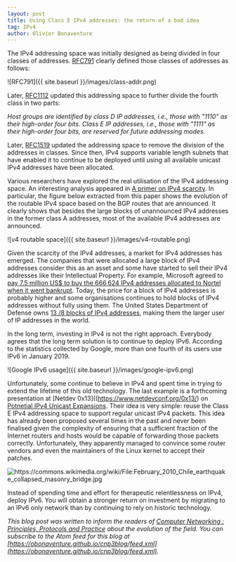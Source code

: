 ```yaml
---
layout: post
title: Using Class E IPv4 addresses: the return of a bad idea
tag: IPv4
author: Olivier Bonaventure
---
```


The IPv4 addressing space was initially designed as being divided in
four classes of addresses. [RFC791](https://tools.ietf.org/html/rfc791) clearly defined those
classes of addresses as follows:

![RFC791]({{ site.baseurl }}/images/class-addr.png)

Later, [RFC1112](https://tools.ietf.org/html/rfc1112) updated this
addressing space to further divide the fourth class in two parts:

   *Host groups are identified by class D IP addresses, i.e., those with
   "1110" as their high-order four bits.  Class E IP addresses, i.e.,
   those with "1111" as their high-order four bits, are reserved for
   future addressing modes.*

Later, [RFC1519](https://tools.ietf.org/html/rfc1519) updated the addressing space to remove the division of the addresses in classes.
Since then, IPv4 supports variable length subnets that have enabled
it to continue to be deployed until using all available unicast IPv4
addresses have been allocated.

Various researchers have explored the real utilisation of the IPv4
addressing space. An interesting analysis appeared in
[A primer on IPv4 scarcity](https://arxiv.org/pdf/1411.2649.pdf). In
particular, the figure below extracted from this paper shows the
evolution of the routable IPv4 space based on the BGP routes that are
announced. It clearly shows that besides the large blocks of unannounced IPv4 addresses in the former class A addresses, most of
the available IPv4 addresses are announced.

![v4 routable space]({{ site.baseurl }}/images/v4-routable.png)

Given the scarcity of the IPv4 addresses, a market for IPv4 addresses
has emerged. The companies that were allocated a large block of
IPv4 addresses consider this as an asset and some have started
to sell their IPv4 addresses like their Intellectual Property.
For example, Microsoft agreed to [pay 7.5 million US$ to buy
the 666,624 IPv4 addresses allocated to Nortel when it went bankrupt](https://www.networkworld.com/article/2228854/microsoft-subnet/microsoft-pays-nortel--7-5-million-for-ipv4-addresses.html).
Today, the price for a block of IPv4 addresses is probably higher and
some organisations continues to hold blocks of IPv4 addresses without fully using them. The United States Department of Defense owns [13 /8
blocks of IPv4 addresses](https://en.wikipedia.org/wiki/List_of_assigned_/8_IPv4_address_blocks), making them the larger user of IP addresses in the world.

In the long term, investing in IPv4 is not the right approach.
Everybody agrees that the long term solution is to continue
to deploy IPv6. According to the statistics collected by Google,
more than one fourth of its users use IPv6 in January 2019.

![Google IPv6 usage]({{ site.baseurl }}/images/google-ipv6.png)

Unfortunately, some continue to believe in IPv4 and spent time
in trying to extend the lifetime of this old technology. The last
example is a forthcoming presentation at [Netdev 0x13]((https://www.netdevconf.org/0x13/) on [Potnetial IPv4 Unicast Expansions](https://www.netdevconf.org/0x13/session.html?talk-ipv4-unicast-expansions). Their idea is very simple: reuse the Class E IPv4 addressing space to support regular unicast IPv4 packets. This idea has already been proposed several times in the past and never been
finalised given the complexity of ensuring that a sufficient fraction of the Internet routers and hosts would be capable of forwarding those packets correctly. Unfortunately, they apparently managed to convince some router vendors and even the maintainers of the Linux kernel to accept their patches.

![https://commons.wikimedia.org/wiki/File:February_2010_Chile_earthquake_collapsed_masonry_bridge.jpg ](https://upload.wikimedia.org/wikipedia/commons/2/25/February_2010_Chile_earthquake_collapsed_masonry_bridge.jpg)

Instead of spending time and effort for therapeutic relentlessness on IPv4, deploy IPv6. You will obtain a stronger return on investment by migrating to an IPv6 only network than by continuing to rely on historic technology.

*This blog post was written to inform the readers of [Computer Networking : Principles, Protocols and Practice](http://cnp3book.info.ucl.ac.be) about the evolution of the field. You can subscribe to the Atom feed for this blog at [https://obonaventure.github.io/cnp3blog/feed.xml](https://obonaventure.github.io/cnp3blog/feed.xml).*
